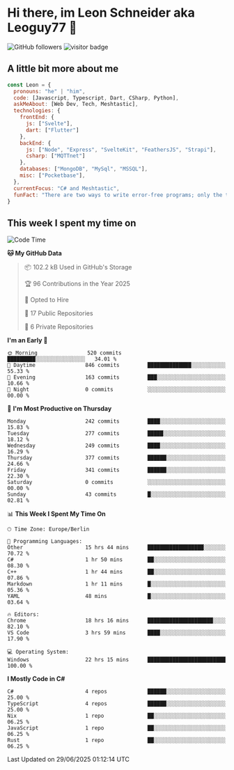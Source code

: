 # Hi there, im Leon Schneider aka Leoguy77 👋

![GitHub followers](https://img.shields.io/github/followers/leoguy77.svg?style=social&label=Followers) ![visitor badge](https://vbr.nathanchung.dev/badge?page_id=Leoguy77)

## A little bit more about me

```javascript
const Leon = {
  pronouns: "he" | "him",
  code: [Javascript, Typescript, Dart, CSharp, Python],
  askMeAbout: [Web Dev, Tech, Meshtastic],
  technologies: {
    frontEnd: {
      js: ["Svelte"],
      dart: ["Flutter"]
    },
    backEnd: {
      js: ["Node", "Express", "SvelteKit", "FeathersJS", "Strapi"],
      csharp: ["MQTTnet"]
    },
    databases: ["MongoDB", "MySql", "MSSQL"],
    misc: ["Pocketbase"],
  },
  currentFocus: "C# and Meshtastic",
  funFact: "There are two ways to write error-free programs; only the third one works"
}
```

## This week I spent my time on

<!--START_SECTION:waka-->
![Code Time](http://img.shields.io/badge/Code%20Time-619%20hrs%2011%20mins-blue)

**🐱 My GitHub Data** 

> 📦 102.2 kB Used in GitHub's Storage 
 > 
> 🏆 96 Contributions in the Year 2025
 > 
> 💼 Opted to Hire
 > 
> 📜 17 Public Repositories 
 > 
> 🔑 6 Private Repositories 
 > 
**I'm an Early 🐤** 

```text
🌞 Morning                520 commits         █████████░░░░░░░░░░░░░░░░   34.01 % 
🌆 Daytime                846 commits         ██████████████░░░░░░░░░░░   55.33 % 
🌃 Evening                163 commits         ███░░░░░░░░░░░░░░░░░░░░░░   10.66 % 
🌙 Night                  0 commits           ░░░░░░░░░░░░░░░░░░░░░░░░░   00.00 % 
```
📅 **I'm Most Productive on Thursday** 

```text
Monday                   242 commits         ████░░░░░░░░░░░░░░░░░░░░░   15.83 % 
Tuesday                  277 commits         █████░░░░░░░░░░░░░░░░░░░░   18.12 % 
Wednesday                249 commits         ████░░░░░░░░░░░░░░░░░░░░░   16.29 % 
Thursday                 377 commits         ██████░░░░░░░░░░░░░░░░░░░   24.66 % 
Friday                   341 commits         ██████░░░░░░░░░░░░░░░░░░░   22.30 % 
Saturday                 0 commits           ░░░░░░░░░░░░░░░░░░░░░░░░░   00.00 % 
Sunday                   43 commits          █░░░░░░░░░░░░░░░░░░░░░░░░   02.81 % 
```


📊 **This Week I Spent My Time On** 

```text
🕑︎ Time Zone: Europe/Berlin

💬 Programming Languages: 
Other                    15 hrs 44 mins      ██████████████████░░░░░░░   70.72 % 
C#                       1 hr 50 mins        ██░░░░░░░░░░░░░░░░░░░░░░░   08.30 % 
C++                      1 hr 44 mins        ██░░░░░░░░░░░░░░░░░░░░░░░   07.86 % 
Markdown                 1 hr 11 mins        █░░░░░░░░░░░░░░░░░░░░░░░░   05.36 % 
YAML                     48 mins             █░░░░░░░░░░░░░░░░░░░░░░░░   03.64 % 

🔥 Editors: 
Chrome                   18 hrs 16 mins      █████████████████████░░░░   82.10 % 
VS Code                  3 hrs 59 mins       ████░░░░░░░░░░░░░░░░░░░░░   17.90 % 

💻 Operating System: 
Windows                  22 hrs 15 mins      █████████████████████████   100.00 % 
```

**I Mostly Code in C#** 

```text
C#                       4 repos             ██████░░░░░░░░░░░░░░░░░░░   25.00 % 
TypeScript               4 repos             ██████░░░░░░░░░░░░░░░░░░░   25.00 % 
Nix                      1 repo              ██░░░░░░░░░░░░░░░░░░░░░░░   06.25 % 
JavaScript               1 repo              ██░░░░░░░░░░░░░░░░░░░░░░░   06.25 % 
Rust                     1 repo              ██░░░░░░░░░░░░░░░░░░░░░░░   06.25 % 
```




 Last Updated on 29/06/2025 01:12:14 UTC
<!--END_SECTION:waka-->
